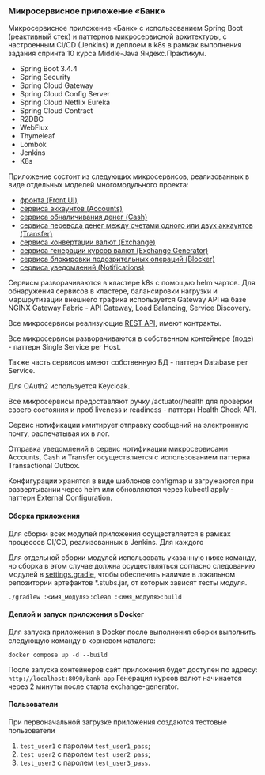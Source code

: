 ### Микросервисное приложение «Банк»

Микросервисное приложение «Банк» с использованием Spring Boot (реактивный стек) и паттернов микросервисной архитектуры, с настроенным CI/CD (Jenkins) и деплоем в k8s
в рамках выполнения задания спринта 10 курса Middle-Java Яндекс.Практикум.
- Spring Boot 3.4.4
- Spring Security
- Spring Cloud Gateway
- Spring Cloud Config Server
- Spring Cloud Netflix Eureka
- Spring Cloud Contract
- R2DBC
- WebFlux
- Thymeleaf
- Lombok
- Jenkins
- K8s

Приложение состоит из следующих микросервисов, реализованных в виде отдельных моделей многомодульного проекта:
- [фронта (Front UI)](front-ui)
- [сервиса аккаунтов (Accounts)](accounts-service)
- [сервиса обналичивания денег (Cash)](cash-service)
- [сервиса перевода денег между счетами одного или двух аккаунтов (Transfer)](transfer-service)
- [сервиса конвертации валют (Exchange)](exchange-service)
- [сервиса генерации курсов валют (Exchange Generator)](exchange-generator)
- [сервиса блокировки подозрительных операций (Blocker)](blocker-service)
- [сервиса уведомлений (Notifications)](notifications-service)

Сервисы разворачиваются в кластере k8s c помощью helm чартов.
Для обнаружения сервисов в кластере, балансировки нагрузки и маршрутизации внешнего трафика используется Gateway 
API на базе NGINX Gateway Fabric - API Gateway, Load Balancing, Service Discovery.

Все микросервисы реализующие [REST API](openapi), имеют контракты.

Все микросервисы разворачиваются в собственном контейнере (поде) - паттерн Single Service per Host.

Также часть сервисов имеют собственную БД - паттерн Database per Service.

Для OAuth2 используется Keycloak.

Все микросервисы предоставляют ручку /actuator/health для проверки своего состояния и проб liveness и readiness - паттерн Health Check API.

Сервис нотификации имитирует отправку сообщений на электронную почту, распечатывая их в лог.

Отправка уведомлений в сервис нотификации микросервисами Accounts, Cash и Transfer осуществляется с использованием паттерна Transactional Outbox.

Конфигурации хранятся в виде шаблонов configmap и загружаются при развертывании через helm или обновляются через kubectl apply - паттерн External Configuration.

#### Сборка приложения

Для сборки всех модулей приложения осуществляется в рамках процессов CI/CD, реализованных в Jenkins.
Для каждого 

Для отдельной сборки модулей использовать указанную ниже команду, но сборка в этом случае должна осуществляться согласно 
следованию модулей в [settings.gradle](settings.gradle), чтобы обеспечить наличие в локальном репозитории артефактов *.stubs.jar, 
от которых зависят тесты модуля. 
```shell
./gradlew :<имя_модуля>:clean :<имя_модуля>:build
```

#### Деплой и запуск приложения в Docker

Для запуска приложения в Docker после выполнения сборки выполнить следующую команду в корневом каталоге:
```shell
docker compose up -d --build
```
После запуска контейнеров сайт приложения будет доступен по адресу: `http://localhost:8090/bank-app`
Генерация курсов валют начинается через 2 минуты после старта exchange-generator.

#### Пользователи
При первоначальной загрузке приложения создаются тестовые пользователи
1. `test_user1` c паролем `test_user1_pass`;
2. `test_user2` c паролем `test_user2_pass`;
3. `test_user3` c паролем `test_user3_pass`.


